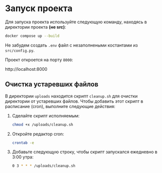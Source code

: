 # Запуск проекта

Для запуска проекта используйте следующую команду, находясь в директории проекта **(не src)**:

```bash
docker compose up --build
```

Не забудем создать `.env` файл с незаполнеными костантами из `src/config.py`.

Проект откроется на порту `8000`:

http://localhost:8000

## Очистка устаревших файлов

В директории `uploads` находится скрипт `cleanup.sh` для очистки директории от устаревших файлов. Чтобы добавить этот скрипт в расписание (cron), выполните следующие действия:

1. Сделайте скрипт исполняемым:
   ```bash
   chmod +x /uploads/cleanup.sh
   ```

2. Откройте редактор cron:
   ```bash
   crontab -e
   ```

3. Добавьте следующую строку, чтобы скрипт запускался ежедневно в 3:00 утра:
   ```bash
   0 3 * * * /uploads/cleanup.sh
   ```